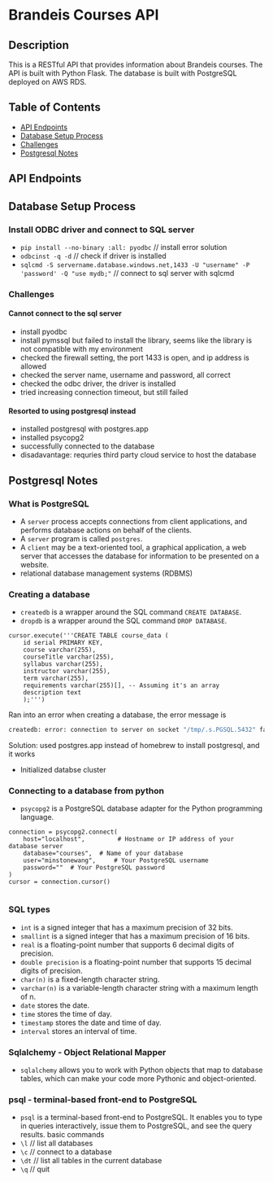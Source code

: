 # Brandeis Courses API 
## Description
This is a RESTful API that provides information about Brandeis courses. The API is built with Python Flask. The database is built with PostgreSQL deployed on AWS RDS.
## Table of Contents
- [API Endpoints](#api-endpoints)
- [Database Setup Process](#database-setup-process)
- [Challenges](#challenges)
- [Postgresql Notes](#postgresql-notes)

## API Endpoints
## Database Setup Process
### Install ODBC driver and connect to SQL server

- `pip install --no-binary :all: pyodbc` // install error solution 
- `odbcinst -q -d` // check if driver is installed
- `sqlcmd -S servername.database.windows.net,1433 -U "username" -P 'password' -Q "use mydb;"` // connect to sql server with sqlcmd

### Challenges 
#### Cannot connect to the sql server 
- install pyodbc
- install pymssql but failed to install the library, seems like the library is not compatible with my environment
- checked the firewall setting, the port 1433 is open, and ip address is allowed
- checked the server name, username and password, all correct
- checked the odbc driver, the driver is installed
- tried increasing connection timeout, but still failed

#### Resorted to using postgresql instead
- installed postgresql with postgres.app
- installed psycopg2
- successfully connected to the database
- disadavantage: requries third party cloud service to host the database


## Postgresql Notes
### What is PostgreSQL
- A `server` process accepts connections from client applications, and performs database actions on behalf of the clients.
- A `server` program is called `postgres`.
- A `client` may be a text-oriented tool, a graphical application, a web server that accesses the database for information to be presented on a website.
- relational database management systems (RDBMS)
### Creating a database
- `createdb` is a wrapper around the SQL command `CREATE DATABASE`. 
- `dropdb` is a wrapper around the SQL command `DROP DATABASE`. 
```
cursor.execute('''CREATE TABLE course_data (
    id serial PRIMARY KEY,
    course varchar(255),
    courseTitle varchar(255),
    syllabus varchar(255),
    instructor varchar(255),
    term varchar(255),
    requirements varchar(255)[], -- Assuming it's an array
    description text
    );''')
```
Ran into an error when creating a database, the error message is 
```bash
createdb: error: connection to server on socket "/tmp/.s.PGSQL.5432" failed: No such file or directory Is the server running locally and accepting connections on that socket?
```
Solution: used postgres.app instead of homebrew to install postgresql, and it works
- Initialized databse cluster 
### Connecting to a database from python
- `psycopg2` is a PostgreSQL database adapter for the Python programming language.
```
connection = psycopg2.connect(
	host="localhost",         # Hostname or IP address of your database server
	database="courses",  # Name of your database
	user="minstonewang",     # Your PostgreSQL username
	password=""  # Your PostgreSQL password
)
cursor = connection.cursor()
    
```
### SQL types 
- `int` is a signed integer that has a maximum precision of 32 bits.
- `smallint` is a signed integer that has a maximum precision of 16 bits.
- `real` is a floating-point number that supports 6 decimal digits of precision.
- `double precision` is a floating-point number that supports 15 decimal digits of precision.
- `char(n)` is a fixed-length character string.
- `varchar(n)` is a variable-length character string with a maximum length of n.
- `date` stores the date.
- `time` stores the time of day.
- `timestamp` stores the date and time of day.
- `interval` stores an interval of time.
### Sqlalchemy - Object Relational Mapper
- `sqlalchemy` allows you to work with Python objects that map to database tables, which can make your code more Pythonic and object-oriented. 
### psql - terminal-based front-end to PostgreSQL
- `psql` is a terminal-based front-end to PostgreSQL. It enables you to type in queries interactively, issue them to PostgreSQL, and see the query results.
basic commands
- `\l` // list all databases
- `\c` // connect to a database
- `\dt` // list all tables in the current database
- `\q` // quit

